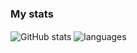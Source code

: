 
### My stats

<img align="center" src="https://github-readme-stats.vercel.app/api?username=maleeshax98&show_icons=true&include_all_commits=true&theme=dracula" alt="GitHub stats" />
<img align="center" src="https://github-readme-stats.vercel.app/api/top-langs/?username=maleeshax98&&exclude_repo=maleeshax98&layout=compact&theme=dracula" alt="languages"/>
